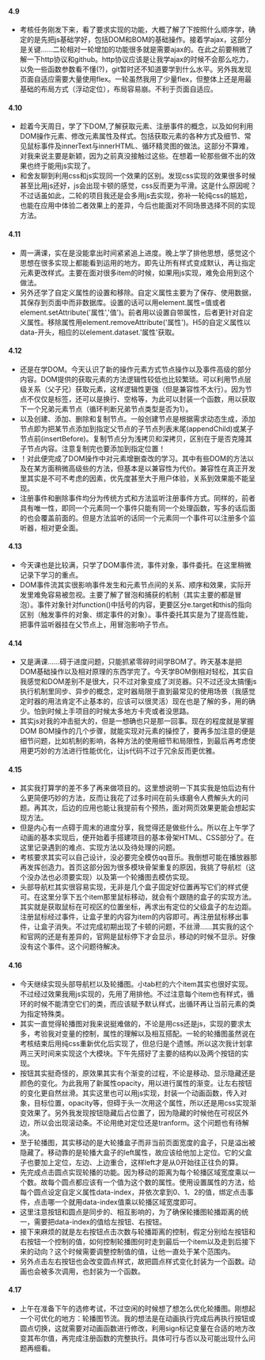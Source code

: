 #### 4.9

- 考核任务刚发下来，看了要求实现的功能，大概了解了下按照什么顺序学，确定的是先把js基础学好，包括DOM和BOM的基础操作。接着学ajax，这部分是关键……二轮相对一轮增加的功能很多就是需要ajax的。在此之前要稍微了解一下http协议和github。http协议应该是让我学ajax的时候不会那么吃力，以免一些函数参数看不懂(?)，git暂时还不知道要学到什么水平。另外我发现页面自适应需要大量使用flex。一轮虽然我用了少量flex，但整体上还是用最基础的布局方式（浮动定位），布局容易崩。不利于页面自适应。

#### 4.10

- 趁着今天周日，学了下DOM,了解获取元素、注册事件的概念，以及如何利用DOM操作元素、修改元素属性及样式。包括获取元素的各种方式及细节、常见鼠标事件及innerText与innerHTML、循环精灵图的做法。这部分不算难，对我来说主要是新颖，因为之前真没接触过这些。在想着一轮那些做不出的效果也终于能用js实现了。
- 和舍友聊到利用css和js实现同一个效果的区别。发现css实现的效果很多时候甚至比用js还好，js会出现卡顿的感觉，css反而更为平滑。这是什么原因呢？不过话虽如此，二轮的项目我还是会多用js去实现，弥补一轮纯css的尴尬，也能在应用中体验二者效果上的差异，今后也能面对不同场景选择不同的实现方法。

#### 4.11

- 周一满课，实在是没能拿出时间紧紧追上进度。晚上学了排他思想，感觉这个思想在很多实现上都能看到运用的地方。即先让所有样式变成默认，再让指定元素更改样式。主要在面对很多item的时候，如果用js实现，难免会用到这个做法。
- 另外还学了自定义属性的设置和移除。自定义属性主要为了保存、使用数据，其保存到页面中而非数据库。设置的话可以用element.属性=值或者element.setAttribute('属性','值')。前者用以设置自带属性，后者更针对自定义属性。移除属性用element.removeAttribute('属性')。H5的自定义属性以data-开头，相应的以element.dataset.'属性'获取。

#### 4.12

- 还是在学DOM。今天认识了新的操作元素方式节点操作以及事件高级的部分内容。DOM提供的获取元素的方法逻辑性较低也比较繁琐。可以利用节点层级关系（父子兄）获取元素，这样逻辑性更强（但是兼容性不太行）。因为节点不仅仅是标签，还可以是换行、空格等，为此可以封装一个函数，用以获取下一个兄弟元素节点（循环判断兄弟节点类型是否为1）。
- 以及创建、添加、删除和复制节点。一般创建节点是根据需求动态生成，添加节点即为把某节点添加到指定父节点的子节点列表末尾(appendChild)或某子节点前(insertBefore)。复制节点分为浅拷贝和深拷贝，区别在于是否克隆其子节点内容。注意复制完也要添加到指定位置！
- ！对此便完成了DOM操作中对元素增删查改的学习。其中有些DOM的方法以及在某方面稍微高级些的方法，但基本是以兼容性为代价。兼容性在真正开发里其实是不可不考虑的因素，优先度甚至大于用户体验，关系到效果能不能呈现。
- 注册事件和删除事件均分为传统方式和方法监听注册事件方式。同样的，前者具有唯一性，即同一个元素同一个事件只能有同一个处理函数，写多的话后面的也会覆盖前面的。但是方法监听的话同一个元素同一个事件可以注册多个监听器，相对更全面。

#### 4.13

- 今天课也是比较满，只学了DOM事件流，事件对象，事件委托。在这里稍微记录下学习的重点。
- DOM事件流其实很影响事件发生和元素节点间的关系、顺序和效果，实际开发里难免容易被忽视。主要了解了冒泡和捕获的机制（其实主要的都是冒泡）。事件对象针对function()中括号的内容，更要区分e.target和this的指向区别（触发事件的对象、绑定事件的对象）。事件委托其实是为了提高性能，把事件监听器挂在父节点上，用冒泡影响子节点。

#### 4.14

- 又是满课……碍于进度问题，只能抓紧零碎时间学BOM了。昨天基本是把DOM基础操作以及相对原理的东西学完了。今天学BOM倒相对轻松，其实自我感觉和DOM差别不是很大，只不过对象变成了浏览器。只不过还没太搞懂js执行机制里同步、异步的概念，定时器局限于直到最常见的使用场景（我感觉定时器的用法肯定不止基本的，应该可以很灵活）现在也是了解的多，用的确少。怕到时候上手项目的时候太多地方卡壳或者没思路。
- 其实js对我的冲击挺大的，但是一想确也只是那一回事。现在的程度就是掌握DOM BOM操作的几个步骤，就能实现对元素的操控了，要再多加注意的便是细节问题，比如机制的影响，各种方法的使用细节和局限性，到最后再考虑使用更巧妙的方法进行性能优化，让js代码不过于冗余反而更优雅。

#### 4.15

- 其实我打算学的差不多了再来做项目的。这里想说明一下其实我是怕后边有什么更简便巧妙的方法，反而让我花了过多时间在前头琢磨令人费解头大的问题。再其次，后边的应用也能让我提前有个预热，面对网页效果更能会想起实现方法。
- 但是内心有一点碍于周末的进度分享，我觉得还是做些什么。所以在上午学了动画的基本实现后，便开始着手搭建项目的基本骨架HTML、CSS部分了。在这里记录遇到的难点、实现方法以及待处理的问题。
- 考核要求其实可以自己设计，没必要完全模仿qq音乐。我倒想可能在播放器那再发挥创造力。首页这部分因为很多模块骨架重复的原因，我挑了导航栏（这个没办法也必须要实现）以及第一个轮播图去模仿实现。
- 头部导航栏其实很容易实现，无非是几个盒子固定好位置再写它们的样式便可。在这里分享下五个item那里鼠标移动，就会有个跟随的盒子的实现方法。其实就是获取鼠标在可视区的位置坐标，再求出有定位的父级盒子的左边距。注册鼠标经过事件，让盒子里的内容为item的内容即可。再注册鼠标移出事件，让盒子消失。不过完成初期出现了卡顿的问题，不丝滑……其实我的这个和官网的还是有差异的，官网是鼠标停下才会显示，移动的时候不显示。好像没有这个事件。这个问题待解决。

#### 4.16

- 今天继续实现头部导航栏以及轮播图。小tab栏的六个item其实也很好实现。不过经过效果我用js实现的，先用了用排他。不过注意每个item也有样式，循环的时候不能清空它们的类，而应该赋予默认样式，出循环再让当前元素的类为指定特殊类。
- 其实一直觉得轮播图对我来说挺难做的，不论是用css还是js，实现的要求太多，考验我对变量的控制，属性的理解以及相互搭配。一轮的轮播图虽然说在考核结束后用纯css重新优化后实现了，但总归是个遗憾。所以这次我计划拿两三天时间来实现这个大模块。下午先搭好了主要的结构以及两个按钮的实现。
- 按钮其实挺奇怪的，原效果其实有个渐变的过程，不论是移动、显示隐藏还是颜色的变化。为此我用了新属性opacity，用以进行属性的渐变。让左右按钮的变化更自然丝滑。其实这里也可以用js实现，封装一个动画函数，传入对象，目标位置，opacity等，但碍于头一次用这个属性，所以还是用css实现渐变效果了。另外我发现按钮隐藏后占位置了，因为隐藏的时候他在可视区外边，所以会出现滚动条。不论用绝对定位还是tranform。这个问题也有待解决。
- 至于轮播图，其实移动的是大轮播盒子而非当前页面宽度的盒子，只是溢出被隐藏了。移动靠的是轮播大盒子的left属性，故应该给他加上定位。它的父盒子也要加上定位，左边、上边重合，这样left才是从0开始往正往负的算。
- 先完成点击圆点实现轮播的功能。因为移动的距离为每个轮播区域宽度乘以一个数。故每个圆点都应该有一个值为这个数的属性。使用设置属性的方法，给每个圆点设定自定义属性data-index，并依次拿到0、1、2的值，绑定点击事件，点击哪一个就用data-index值乘以轮播区域宽度即可。
- 这里注意按钮和圆点是同步的、相互影响的，为了确保轮播图轮播距离的统一，需要把data-index的值给左按钮、右按钮。
- 接下来麻烦的就是左右按钮点击次数与轮播距离的控制，假定分别给左按钮和右按钮一个控制的值，如何控制轮播图何时走到最后一个item以及走到后接下来的动向？这个时候需要调整控制值的值，让他一直处于某个范围内。
- 另外点击左右按钮也会改变圆点样式，故把圆点样式变化封装为一个函数。动画也会被多次调用，也封装为一个函数。

#### 	4.17

- 上午在准备下午的选修考试，不过空闲的时候想了想怎么优化轮播图。刚想起一个可优化的地方：轮播图节流。我的想法是在动画执行完成后再执行按钮或圆点切换，这就需要对动画函数进行修改，利用sign标记变量在合适的地方改变其布尔值，再完成注册函数的完整执行。具体可行与否以及可能出现什么问题再细看。
